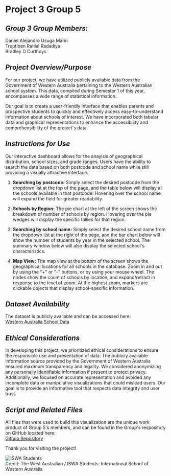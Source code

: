 # Project 3 Group 5

## **_Group 3 Group Members:_** <br/>

Daniel Alejandro Usuga Marin <br/>
Truptiben Ratilal Radadiya <br/>
Bradley D Curthoys

## **_Project Overview/Purpose_** <br/>

For our project, we have utilized publicly available data from the Government of Western Australia pertaining to the Western Australian school system. This data, compiled during Semester 1 of this year, encompasses a wide range of statistical information.

Our goal is to create a user-friendly interface that enables parents and prospective students to quickly and effectively access easy-to-understand information about schools of interest. We have incorporated both tabular data and graphical representations to enhance the accessibility and comprehensibility of the project's data.

## **_Instructions for Use_** <br/>

Our interactive dashboard allows for the anaylsis of geographical distribution, school sizes, and grade ranges. Users have the ability to search the data based on both postcode and school name while still providing a visually attractive interface.

1. **Searching by postcode:** Simply select the desired postcode from the dropdown list at the top of the page, and the table below will display all the schools available in that postcode. Hovering over the school name will expand the field for greater readability.<br/>

2. **Schools by Region:** The pie chart at the left of the screen shows the breakdown of number of schools by region. Hovering over the pie wedges will display the specific tallies for that region. <br/>

3. **Searching by school name:** Simply select the desired school name from the dropdown list at the right of the page, and the bar chart below will show the number of students by year in the selected school. The summary window below will also display the selected school's characteristics.

4. **Map View:** The map view at the bottom of the screen shows the geographical locations for all schools in the database. Zoom in and out by using the "+" or "-" buttons, or by using your mouse wheel. The nodes show the count of schools by location, and expand/retract in response to the level of zoom. At the highest zoom, markers are clickable objects that display school-specific information.<br/>

## **_Dataset Availability_** <br/>

The dataset is publicly available and can be accessed here:<br/>
[Western Australia School Data](https://catalogue.data.wa.gov.au/dataset/western-australian-schools-lists/resource/c11a690c-65c1-4cb8-87eb-182fd820c898)

## **_Ethical Considerations_** <br/>

In developing this project, we prioritized ethical considerations to ensure the responsible use and presentation of data. The publicly available information source provided by the Government of Western Australia ensured maximum transparency and legality. We considered anonymizing any personally identifiable information if present to protect privacy. Additionally, we focused on accurate representation and avoided any incomplete data or manipulative visualizations that could mislead users. Our goal is to provide an informative tool that respects data integrity and user trust.

## **_Script and Related Files_** <br/>

All files that were used to build this visualization are the unique work product of Group 5's members, and can be found in the Group's respository on GitHub located here:<br/>
[Github Repository](https://github.com/dausugam/project_3_Group_5)

Thank you for visiting the project!

<img src="https://images.thewest.com.au/publication/C-2169354/0e07ce8731eda7229e725fb48a6626236f2a82a7-16x9-x0y209w4000h2250.jpg?imwidth=410&amp;impolicy=wan_v3" alt="ISWA Students" class="css-16r7l45-StyledImage en5ut4d0"><br/>
Credit: The West Australian / ISWA Students: International School of Western Australia
